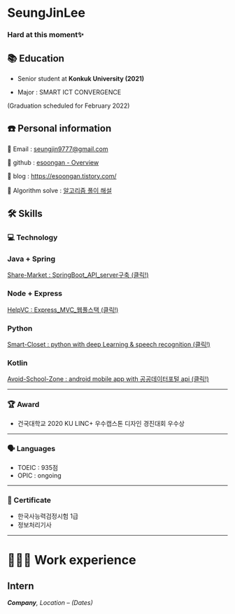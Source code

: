 # SeungJinLee

### Hard at this moment✨ 

## 📚 Education

* Senior student at **Konkuk University (2021)**

* Major : SMART ICT CONVERGENCE

 (Graduation scheduled for February 2022)

## ☎️ Personal information

📧 Email : seungjin9777@gmail.com

🔗  github : [esoongan - Overview](https://github.com/esoongan)

🔗  blog : https://esoongan.tistory.com/

🔗  Algorithm solve : [알고리즘 풀이 해설](https://esoongan.tistory.com/category/%EC%95%8C%EA%B3%A0%EB%A6%AC%EC%A6%98)


## 🛠 Skills

### 💻 Technology

### Java + Spring
[Share-Market : SpringBoot_API_server구축 (클릭!)](https://github.com/esoongan/share-market)

### Node + Express

[HelpVC : Express_MVC_웹풀스택 (클릭!)](https://github.com/esoongan/2020-cloud-webservice-201713069)

### Python 
[Smart-Closet : python with deep Learning & speech recognition (클릭!)](https://github.com/esoongan/Smart-Closet_CNN-image-recognition_Speech-recognition)

### Kotlin 
[Avoid-School-Zone : android mobile app with 공공데이터포털 api (클릭!)](https://github.com/esoongan/AvoidSchoolZone_mobileapp)

---

### 🏆 Award

- 건국대학교 2020 KU LINC+ 우수캡스톤 디자인 경진대회 우수상

---

### 🗣 Languages

- TOEIC : 935점
- OPIC : ongoing

---

### 📃 Certificate

- 한국사능력검정시험 1급
- 정보처리기사

---

# **👩🏻‍💻** Work experience

## Intern

***Company**, Location – (Dates)*


<!--
**esoongan/esoongan** is a ✨ _special_ ✨ repository because its `README.md` (this file) appears on your GitHub profile.

Here are some ideas to get you started:

- 🔭 I’m currently working on ...
- 🌱 I’m currently learning ...
- 👯 I’m looking to collaborate on ...
- 🤔 I’m looking for help with ...
:pencil2:
- 💬 Ask me about ...
- 📫 How to reach me: ...
- 😄 Pronouns: ...
- ⚡ Fun fact: ...
-->
